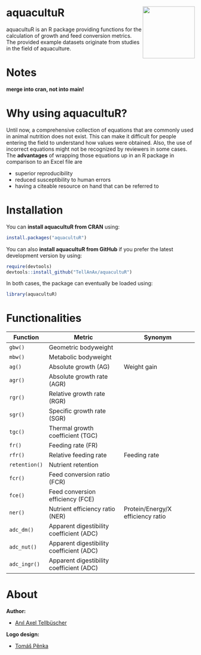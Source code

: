 
<!-- README.md is generated from README.Rmd. Please edit that file -->

# aquacultuR <img src="man/figures/logo.png" align="right" height="139" alt="" />

aquacultuR is an R package providing functions for the calculation of
growth and feed conversion metrics. The provided example datasets
originate from studies in the field of aquaculture.

# Notes

**merge into cran, not into main!**

# Why using aquacultuR?

Until now, a comprehensive collection of equations that are commonly
used in animal nutrition does not exist. This can make it difficult for
people entering the field to understand how values were obtained. Also,
the use of incorrect equations might not be recognized by reviewers in
some cases. The **advantages** of wrapping those equations up in an R
package in comparison to an Excel file are

- superior reproducibility
- reduced susceptibility to human errors
- having a citeable resource on hand that can be referred to

# Installation

You can **install aquacultuR from CRAN** using:

``` r
install.packages("aquacultuR")
```

You can also **install aquacultuR from GitHub** if you prefer the latest
development version by using:

``` r
require(devtools)
devtools::install_github("TellAnAx/aquacultuR")
```

In both cases, the package can eventually be loaded using:

``` r
library(aquacultuR)
```

# Functionalities

| Function      | Metric                                   | Synonym                           |
|---------------|------------------------------------------|-----------------------------------|
| `gbw()`       | Geometric bodyweight                     |                                   |
| `mbw()`       | Metabolic bodyweight                     |                                   |
| `ag()`        | Absolute growth (AG)                     | Weight gain                       |
| `agr()`       | Absolute growth rate (AGR)               |                                   |
| `rgr()`       | Relative growth rate (RGR)               |                                   |
| `sgr()`       | Specific growth rate (SGR)               |                                   |
| `tgc()`       | Thermal growth coefficient (TGC)         |                                   |
| `fr()`        | Feeding rate (FR)                        |                                   |
| `rfr()`       | Relative feeding rate                    | Feeding rate                      |
| `retention()` | Nutrient retention                       |                                   |
| `fcr()`       | Feed conversion ratio (FCR)              |                                   |
| `fce()`       | Feed conversion efficiency (FCE)         |                                   |
| `ner()`       | Nutrient efficiency ratio (NER)          | Protein/Energy/X efficiency ratio |
| `adc_dm()`    | Apparent digestibility coefficient (ADC) |                                   |
| `adc_nut()`   | Apparent digestibility coefficient (ADC) |                                   |
| `adc_ingr()`  | Apparent digestibility coefficient (ADC) |                                   |

# About

**Author:**

- [Anıl Axel Tellbüscher](https://anil.tellbuescher.online)

**Logo design:**

- [Tomáš Pěnka](https://www.linkedin.com/in/tomáš-pěnka-a25866287/)
